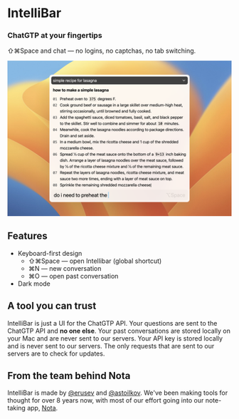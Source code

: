 # IntelliBar

### ChatGTP at your fingertips

⇧⌘Space and chat — no logins, no captchas, no tab switching.

![Hero shot](./assets/hero.png)

## Features

- Keyboard-first design
    - ⇧⌘Space — open Intellibar (global shortcut)
    - ⌘N — new conversation
    - ⌘O — open past conversation
- Dark mode

## A tool you can trust

IntelliBar is just a UI for the ChatGTP API. Your questions are sent to the ChatGTP API and **no one else**. Your past conversations are stored locally on your Mac and are never sent to our servers. Your API key is stored locally and is never sent to our servers. The only requests that are sent to our servers are to check for updates.

## From the team behind Nota

IntelliBar is made by [@erusev](https://github.com/erusev) and [@astoilkov](https://github.com/astoilkov). We've been making tools for thought for over 8 years now, with most of our effort going into our note-taking app, [Nota](https://nota.md/).